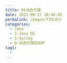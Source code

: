 ```yaml
---
title: 01动态代理
date: 2021-06-17 18:44:45
permalink: /pages/f35c67/
categories:
  - Java
  - 2-Java EE
  - 1-Spring
  - b-动态代理及AOP
tags:
  - 
---
```

